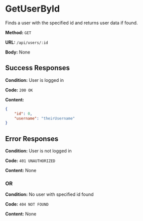 # GetUserById

Finds a user with the specified id and returns user data if found.

**Method:** `GET`

**URL:** `/api/users/:id`

**Body:** None

## Success Responses

**Condition:** User is logged in

**Code:** `200 OK`

**Content:**
```json
{
    "id": 0,
    "username": "theirUsername"
}
```

## Error Responses

**Condition:** User is not logged in

**Code:** `401 UNAUTHORIZED`

**Content:** None

### OR

**Condition:** No user with specified id found

**Code:** `404 NOT FOUND`

**Content:** None